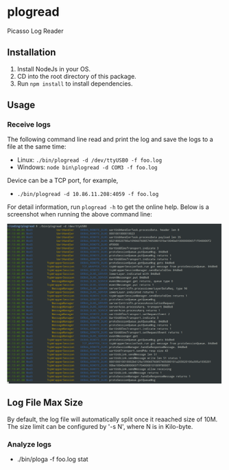 # plogread
Picasso Log Reader

## Installation

  1. Install NodeJs in your OS.
  2. CD into the root directory of this package.
  3. Run `npm install` to install dependencies.

## Usage

### Receive logs

The following command line read and print the log and save the logs to a file at the same time:

  - Linux: `./bin/plogread -d /dev/ttyUSB0 -f foo.log`
  - Windows: `node bin\plogread -d COM3 -f foo.log`

Device can be a TCP port, for example,

  - `./bin/plogread -d 10.86.11.208:4059 -f foo.log`

For detail information, run `plogread -h` to get the online help. Below is a
screenshot when running the above command line:

<img src="doc/screenshot.png" alt="screenshot" width="500"/>

## Log File Max Size

By default, the log file will automatically split once it reaached size of 10M.
The size limit can be configured by '-s N', where N is in Kilo-byte.

### Analyze logs

  - ./bin/ploga -f foo.log stat



